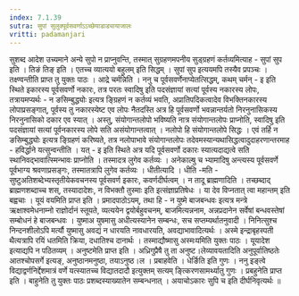 ```yaml
---
index: 7.1.39
sutra: सुपां सुलुक्पूर्वसवर्णाऽऽच्छेयाडाड्यायाजालः
vritti: padamanjari
---
```


  सुशब्द आदेश उच्यमाने अन्ये सुपो न प्राप्नुवन्ति, तस्मात् सुग्रहणमपनीय सुड्ग्रहणं कर्तव्यमित्याह - सुपां सुप इति । तिङं तिङ् इति । एतच्च व्यात्ययो बहुलम् इति सिद्धम् । सुपां सुप इत्ययमपि तस्यैव प्रपञ्चः । तक्ष्ण्वन्तीति प्राप्त तु युक्तः पाठः ।  आद्रे चर्मन्निति । ननु च पूर्वसवर्णेनाप्येतत्सिद्धम्, कथम् चर्मन् - इ इति स्थिते इकारस्य पूर्वसवर्णो नकारः, तत्र परतः स्वादिषु इति पदसंज्ञायां सत्यां पूर्वस्य नकारस्य लोपः, तत्रायमप्यर्थः - न ङसिम्बुद्ध्योः इत्यत्र ङ्ग्रिहणं न कर्तव्यं भवति, अप्रातिपदिकत्वादेव विभक्तिनकारस्य लोपाप्रसङ्गात्, पूर्वस्य तु नकारस्येष्ट एव लोपः नैतदस्ति अत्र हि पूर्वसवर्णो भवन्नान्तर्यतो निरनुनासिकस्य निरनुनासिको दकार एव स्यात् । अस्तु, संयोगान्तलोपो भविष्यति नात्र संयोगान्तलोपः प्राप्नोति, स्वादिषु इति पदसंज्ञायां सत्यां पूर्वनकारस्य लोपे सति असंयोगान्तत्वात् । नलोपो हि संयोगान्तलोपे सिद्धः । एवं तर्हि न ङसिम्बुद्ध्योः इत्यत्र ङ्ग्रिहणं करिष्यते, तत्र नलोपाभावे संयोगान्तलोपः तदेवमस्यान्यथासिद्धत्वादुदाहरणान्तरमाह - हविर्द्धाने यत्सुन्वन्तीति । यत् - इ इति स्थिते अत्र यदि पूर्वसवर्णो दकारः स्यात्यदाद्यत्वे सति स्थानिवद्भावात्स्मिन्भावः प्राप्नोति । तस्मादत्र लुगेव कर्तव्यः । अनेकाल्षु च भ्यामादिषु अन्त्यस्य पूर्वसवर्णे पूर्वभाग्य श्रवणाप्रसङ्गः, तस्मातत्रापि लुगेव कर्तव्यः ।  धीतीत्यादि । धीति -मति - सुष्टुअतिशब्देभ्यस्तृतीयेकवचनस्य पूर्वसवर्ण इकारः, कवर्णदीर्घत्वम् ।  न तादू ब्राह्मणादिति । तच्छब्दाद् ब्राह्मणशब्दाच्च शस्, तस्यादादेशः, न विभक्तौ तुस्माः इति इत्संज्ञाप्रतिषेधः । या देव विप्नतात् त्वा महान्तम् इति बह्वचाः । यूयं वयमिति प्राप्त इति । प्रमादपाठोऽयम्, तथा हि - न युष्मे बाजबन्धवः इत्यत्र मन्त्रे ऋक्षाश्वमेधनाम्नो राज्ञोर्दानं स्तूयते, व्यत्ययेन द्वयोर्बहुवचनम्, बाजमित्यन्ननाम, अन्नप्रदानेन सर्वेषां बन्धवस्तेषां सम्बोधनं हे बाजबन्धवः । युष्माअ युषमासु अधीत्यस्यानेन सम्बन्धः, सच सप्तम्यर्थातनुवादी । निनित्सुश्च निन्दनशीलोऽपि मर्त्यौ युष्मासु अवद्यं न धारयति नावधारयति, अवद्याभावादित्यर्थः । अस्मे इन्द्राबृहस्पती थैत्यत्रापि रयिं धतमिति क्रिया, दधातिश्च दानार्थः । तस्माद्यौष्मासु अस्मःयमिति युक्तः पाठः । यूयादेश इत्याद्यपि न पठितव्यम् ।  अनुष्टमेति प्राप्त इति । अध्रिगुप्रैषै तु ता अनुष्ट।लेव्यावयतादिति अनुपूर्वातिष्ठतेः आतश्चोपसर्गे इत्यङ्, अनुष्ठानमनुष्ठा, तयाऽनुष्ठ।ल ।  प्रबाहवेति । धेर्ङिति इति गुणः । ननु इङ्त्वे विद्याद्वर्णनिर्द्देशमात्रं वर्णे यत्स्यातच्च विद्यातदादौ इत्युक्तम् सत्यम् ङ्त्किरणसामर्थ्यातु गुणः । प्रबहुनेति प्राप्त इति । बाहुनेति तु युक्तः पाठः प्रशब्दस्याख्यातेन सम्बन्धनात् । अयाचोऽकारः सुपि च इति दीर्घनिवृत्यर्थः ॥